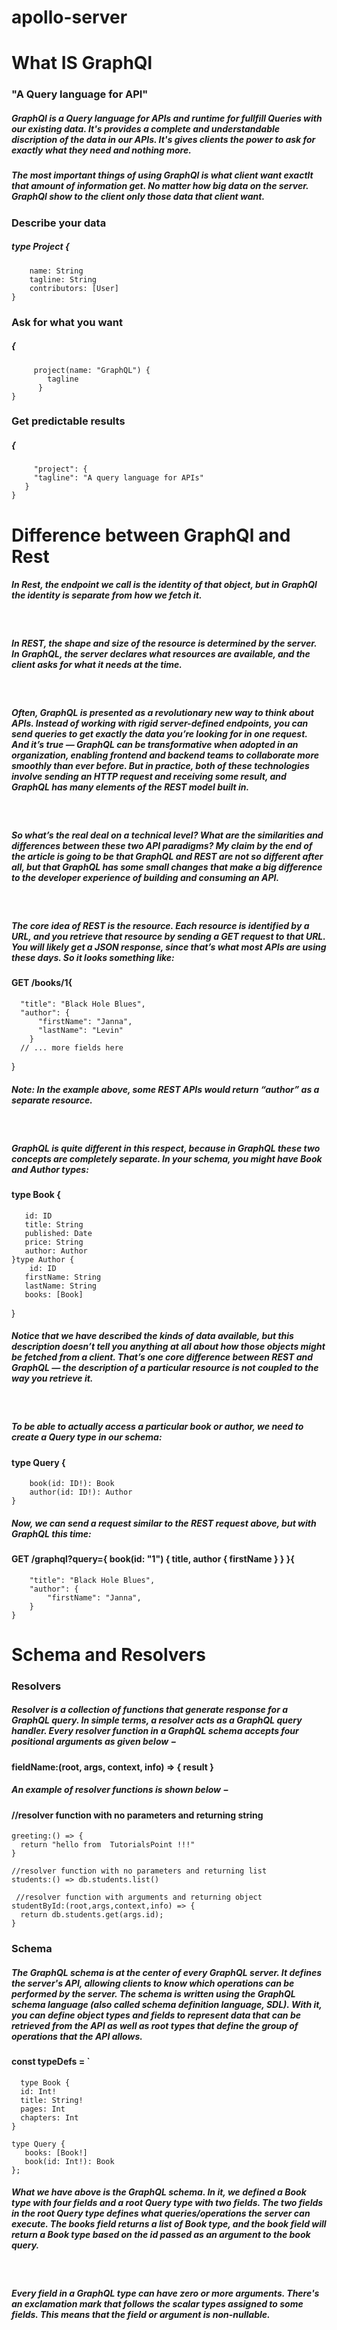 # apollo-server

# What IS GraphQl
### "A Query language for API"
##### GraphQl is a Query language for APIs and runtime for fullfill Queries with our existing data. It's provides a complete and understandable discription of the data in our APIs. It's gives clients the power to ask for exactly what they need and nothing more.

##### The most important things of using GraphQl is what client want exactlt that amount of information get. No matter how big data on the server. GraphQl show to the client only those data that client want.  

### Describe your data

##### type Project {
        name: String
        tagline: String
        contributors: [User]
    }

### Ask for what you want
##### {
         project(name: "GraphQL") {
            tagline
          }
    }
    
### Get predictable results
##### {
         "project": {
         "tagline": "A query language for APIs"
       }
    }  

# Difference between GraphQl and Rest

##### In Rest, the endpoint we call is the identity of that object, but in GraphQl the identity is separate from how we fetch it.
&nbsp;
##### In REST, the shape and size of the resource is determined by the server. In GraphQL, the server declares what resources are available, and the client asks for what it needs at the time.
 &nbsp;

 ##### Often, GraphQL is presented as a revolutionary new way to think about APIs. Instead of working with rigid server-defined endpoints, you can send queries to get exactly the data you’re looking for in one request. And it’s true — GraphQL can be transformative when adopted in an organization, enabling frontend and backend teams to collaborate more smoothly than ever before. But in practice, both of these technologies involve sending an HTTP request and receiving some result, and GraphQL has many elements of the REST model built in.
&nbsp;

##### So what’s the real deal on a technical level? What are the similarities and differences between these two API paradigms? My claim by the end of the article is going to be that GraphQL and REST are not so different after all, but that GraphQL has some small changes that make a big difference to the developer experience of building and consuming an API.
&nbsp;

##### The core idea of REST is the resource. Each resource is identified by a URL, and you retrieve that resource by sending a GET request to that URL. You will likely get a JSON response, since that’s what most APIs are using these days. So it looks something like:

#### GET /books/1{
      "title": "Black Hole Blues",
      "author": { 
          "firstName": "Janna",
          "lastName": "Levin"
        }
      // ... more fields here
   }
   
##### Note: In the example above, some REST APIs would return “author” as a separate resource.

&nbsp;
##### GraphQL is quite different in this respect, because in GraphQL these two concepts are completely separate. In your schema, you might have Book and Author types:

#### type Book {
       id: ID
       title: String
       published: Date
       price: String
       author: Author
    }type Author {
        id: ID
       firstName: String
       lastName: String
       books: [Book]
   }
   
##### Notice that we have described the kinds of data available, but this description doesn’t tell you anything at all about how those objects might be fetched from a client. That’s one core difference between REST and GraphQL — the description of a particular resource is not coupled to the way you retrieve it.

&nbsp;
##### To be able to actually access a particular book or author, we need to create a Query type in our schema:

#### type Query {
        book(id: ID!): Book
        author(id: ID!): Author
    }
    
##### Now, we can send a request similar to the REST request above, but with GraphQL this time:

#### GET /graphql?query={ book(id: "1") { title, author { firstName } } }{
        "title": "Black Hole Blues",
        "author": {
            "firstName": "Janna",
        }
    }
    
# Schema and Resolvers

### Resolvers

##### Resolver is a collection of functions that generate response for a GraphQL query. In simple terms, a resolver acts as a GraphQL query handler. Every resolver function in a GraphQL schema accepts four positional arguments as given below −

#### fieldName:(root, args, context, info) => { result }

##### An example of resolver functions is shown below −

#### //resolver function  with no parameters and returning string
    greeting:() => {
      return "hello from  TutorialsPoint !!!"
    }

    //resolver function with no parameters and returning list
    students:() => db.students.list()

     //resolver function with arguments and returning object
    studentById:(root,args,context,info) => {
      return db.students.get(args.id);
    }

### Schema

##### The GraphQL schema is at the center of every GraphQL server. It defines the server's API, allowing clients to know which operations can be performed by the server. The schema is written using the GraphQL schema language (also called schema definition language, SDL). With it, you can define object types and fields to represent data that can be retrieved from the API as well as root types that define the group of operations that the API allows.

#### const typeDefs = `
      type Book {
      id: Int!
      title: String!
      pages: Int
      chapters: Int
    }

    type Query {
       books: [Book!]
       book(id: Int!): Book
    };
    
##### What we have above is the GraphQL schema. In it, we defined a Book type with four fields and a root Query type with two fields. The two fields in the root Query type defines what queries/operations the server can execute. The books field returns a list of Book type, and the book field will return a Book type based on the id passed as an argument to the book query.
&nbsp;
##### Every field in a GraphQL type can have zero or more arguments. There's an exclamation mark that follows the scalar types assigned to some fields. This means that the field or argument is non-nullable.
    